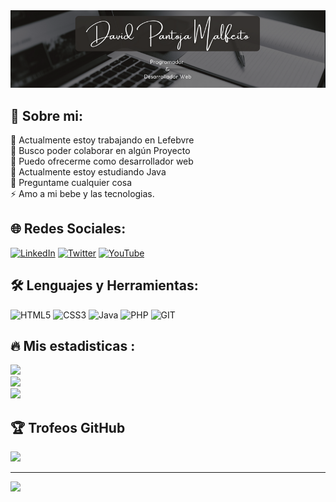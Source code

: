 
<div align="center">
<img src="https://raw.githubusercontent.com/DPM81Dev/DPM81Dev/main/dpmbanner.png" />
</div>

## 💫 Sobre mi:

🔭 Actualmente estoy trabajando en Lefebvre<br>👯 Busco poder colaborar en algún Proyecto<br>🤝 Puedo ofrecerme como desarrollador web<br>🌱 Actualmente estoy estudiando Java<br>💬 Preguntame cualquier cosa<br>⚡ Amo a mi bebe y las tecnologias.

## 🌐 Redes Sociales:
[![LinkedIn](https://img.shields.io/badge/LinkedIn-%230077B5.svg?logo=linkedin&logoColor=white)](https://linkedin.com/in/https://www.linkedin.com/in/davidpm81/) [![Twitter](https://img.shields.io/badge/Twitter-%231DA1F2.svg?logo=Twitter&logoColor=white)](https://twitter.com/DPM81Dev) [![YouTube](https://img.shields.io/badge/YouTube-%23FF0000.svg?logo=YouTube&logoColor=white)](https://youtube.com/@https://www.youtube.com/@code-lofi ) 

## 🛠 Lenguajes y Herramientas:
![HTML5](https://img.shields.io/badge/html5-%23E34F26.svg?style=plastic&logo=html5&logoColor=white) ![CSS3](https://img.shields.io/badge/css3-%231572B6.svg?style=plastic&logo=css3&logoColor=white) ![Java](https://img.shields.io/badge/java-%23ED8B00.svg?style=plastic&logo=openjdk&logoColor=white) ![PHP](https://img.shields.io/badge/php-%23777BB4.svg?style=plastic&logo=php&logoColor=white) ![GIT](https://img.shields.io/badge/Git-fc6d26?style=plastic&logo=git&logoColor=white)

## 🔥 Mis estadisticas :
![](https://github-readme-stats.vercel.app/api?username=DPM81Dev&theme=react&hide_border=false&include_all_commits=true&count_private=true)<br/>
![](https://github-readme-streak-stats.herokuapp.com/?user=DPM81Dev&theme=react&hide_border=false)<br/>
![](https://github-readme-stats.vercel.app/api/top-langs/?username=DPM81Dev&theme=react&hide_border=false&include_all_commits=true&count_private=true&layout=compact)

## 🏆 Trofeos GitHub
![](https://github-profile-trophy.vercel.app/?username=DPM81Dev&theme=onedark&no-frame=true&no-bg=false&margin-w=4)


---
[![](https://visitcount.itsvg.in/api?id=DPM81Dev&icon=6&color=0)](https://visitcount.itsvg.in)


